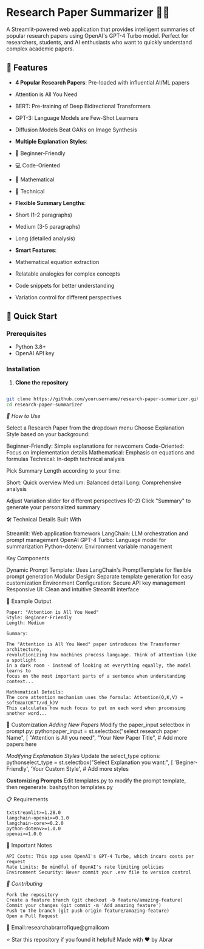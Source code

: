 # Research Paper Summarizer 📄✨

A Streamlit-powered web application that provides intelligent summaries of popular research papers using OpenAI's GPT-4 Turbo model. Perfect for researchers, students, and AI enthusiasts who want to quickly understand complex academic papers.

## 🌟 Features

- **4 Popular Research Papers**: Pre-loaded with influential AI/ML papers
 - Attention is All You Need
 - BERT: Pre-training of Deep Bidirectional Transformers
 - GPT-3: Language Models are Few-Shot Learners
 - Diffusion Models Beat GANs on Image Synthesis

- **Multiple Explanation Styles**:
 - 🔰 Beginner-Friendly
 - 💻 Code-Oriented
 - 🧮 Mathematical
 - 🔬 Technical

- **Flexible Summary Lengths**:
 - Short (1-2 paragraphs)
 - Medium (3-5 paragraphs)
 - Long (detailed analysis)

- **Smart Features**:
 - Mathematical equation extraction
 - Relatable analogies for complex concepts
 - Code snippets for better understanding
 - Variation control for different perspectives

## 🚀 Quick Start

### Prerequisites

- Python 3.8+
- OpenAI API key

### Installation

1. **Clone the repository**
  ```bash

  git clone https://github.com/yourusername/research-paper-summarizer.git
  cd research-paper-summarizer
```
*🎯 How to Use*

Select a Research Paper from the dropdown menu
Choose Explanation Style based on your background:

Beginner-Friendly: Simple explanations for newcomers
Code-Oriented: Focus on implementation details
Mathematical: Emphasis on equations and formulas
Technical: In-depth technical analysis


Pick Summary Length according to your time:

Short: Quick overview
Medium: Balanced detail
Long: Comprehensive analysis


Adjust Variation slider for different perspectives (0-2)
Click "Summary" to generate your personalized summary

🛠️ Technical Details
Built With

Streamlit: Web application framework
LangChain: LLM orchestration and prompt management
OpenAI GPT-4 Turbo: Language model for summarization
Python-dotenv: Environment variable management

Key Components

Dynamic Prompt Template: Uses LangChain's PromptTemplate for flexible prompt generation
Modular Design: Separate template generation for easy customization
Environment Configuration: Secure API key management
Responsive UI: Clean and intuitive Streamlit interface

📝 Example Output
```
Paper: "Attention is All You Need"
Style: Beginner-Friendly
Length: Medium

Summary:

The "Attention is All You Need" paper introduces the Transformer architecture, 
revolutionizing how machines process language. Think of attention like a spotlight 
in a dark room - instead of looking at everything equally, the model learns to 
focus on the most important parts of a sentence when understanding context...

Mathematical Details:
The core attention mechanism uses the formula: Attention(Q,K,V) = softmax(QK^T/√d_k)V
This calculates how much focus to put on each word when processing another word...
```
🔧 Customization
*Adding New Papers*
Modify the paper_input selectbox in prompt.py:
pythonpaper_input = st.selectbox("select research paper Name", [
    "Attention is All you need",
    "Your New Paper Title",
    # Add more papers here

*Modifying Explanation Styles*
Update the select_type options:
pythonselect_type = st.selectbox("Select Explanation you want:", [
    'Beginer-Friendly',
    'Your Custom Style',
    # Add more styles

**Customizing Prompts**
Edit templates.py to modify the prompt template, then regenerate:
bashpython templates.py

📋 Requirements
```Create a requirements.txt file:
txtstreamlit>=1.28.0
langchain-openai>=0.1.0
langchain-core>=0.2.0
python-dotenv>=1.0.0
openai>=1.0.0
```

🚨 Important Notes
```
API Costs: This app uses OpenAI's GPT-4 Turbo, which incurs costs per request
Rate Limits: Be mindful of OpenAI's rate limiting policies
Environment Security: Never commit your .env file to version control
```

*🤝 Contributing*
```
Fork the repository
Create a feature branch (git checkout -b feature/amazing-feature)
Commit your changes (git commit -m 'Add amazing feature')
Push to the branch (git push origin feature/amazing-feature)
Open a Pull Request

```

📧 Email:researchabrarrofique@gmailcom


⭐ Star this repository if you found it helpful!
Made with ❤️ by Abrar
